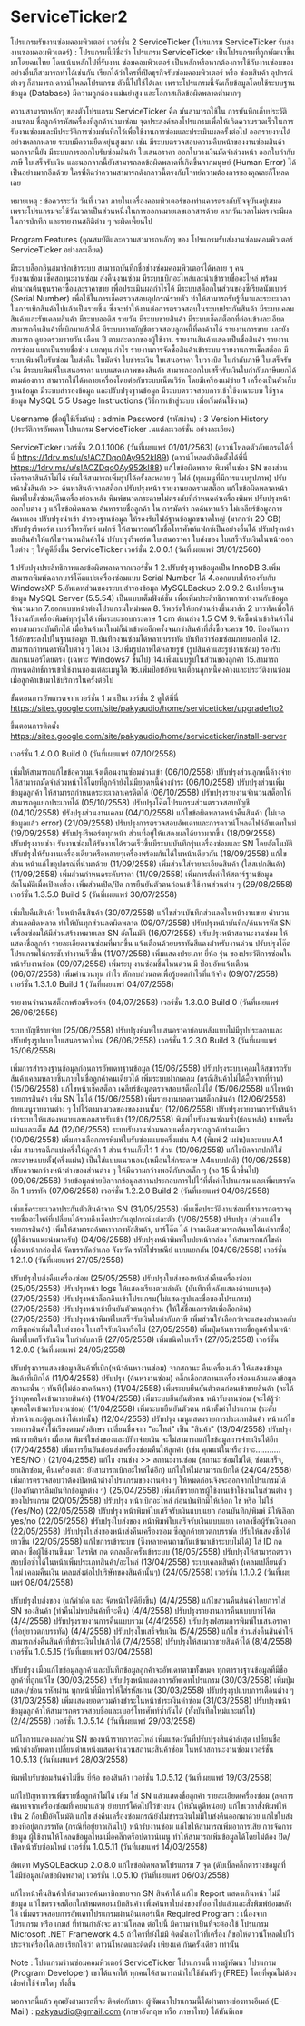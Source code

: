 # ServiceTicker2
โปรแกรมรับงานซ่อมคอมพิวเตอร์ เวอร์ชั่น 2
ServiceTicker (โปรแกรม ServiceTicker รับส่งงานซ่อมคอมพิวเตอร์) : โปรแกรมนี้มีชื่อว่า โปรแกรม ServiceTicker เป็นโปรแกรมที่ถูกพัฒนาขึ้นมาโดยคนไทย โดยเน้นหลักไปที่รับงาน ซ่อมคอมพิวเตอร์ เป็นหลักหรือหากต้องการใช้กับงานซ่อมของอย่างอื่นก็สามารถทำได้เช่นกัน เรียกได้ว่าใครที่เปิดธุรกิจรับซ่อมคอมพิวเตอร์ หรือ ซ่อมสินค้า อุปกรณ์ต่างๆ ก็สามารถ ดาวน์โหลดโปรแกรม ตัวนี้ไปใช้ได้เลย เพราะโปรแกรมนี้จัดเก็บข้อมูลโดยใช้ระบบฐานข้อมูล (Database) มีความถูกต้อง แม่นยำสูง และโอกาสเกิดข้อผิดพลาดต่ำมากๆ

ความสามารถหลักๆ ของตัวโปรแกรม ServiceTicker คือ มันสามารถใช้ใน การบันทึกเก็บประวัติงานซ่อม ชื่อลูกค้ารหัสเครื่องที่ลูกค้านำมาซ่อม จุดประสงค์ของโปรแกรมเพื่อให้เกิดความรวดเร็วในการรับงานซ่อมและมีประวัติการซ่อมบันทึกไว้เพื่อใช้งานการซ่อมและประเมินผลครั้งต่อไป ออกรายงานได้อย่างหลากหลาย ระบบมีความยืดหยุ่นสูงมาก เช่น มีระบบตรวจสอบความคืบหน้าของงานซ่อมสินค้า นอกจากนี้ยัง มีระบบการออกใบรับซ่อมสินค้า ใบเสนอราคา ออกใบวางเงินมัดจำล่วงหน้า ออกใบกำกับภาษี ใบเสร็จรับเงิน และนอกจากนี้ยังสามารถลดข้อผิดพลาดที่เกิดขึ้นจากมนุษย์ (Human Error) ได้เป็นอย่างมากอีกด้วย ใครที่คิดว่าความสามารถดังกลาวนี้ตรงกับโจทย์ความต้องการของคุณละก็โหลดเลย

หมายเหตุ : ข้อควรระวัง วันที่ เวลา ภายในเครื่องคอมพิวเตอร์ของท่านควรตรงกับปัจจุบันอยู่เสมอ เพราะโปรแกรมจะใช้วันเวลาเป็นส่วนหนึ่งในการออกหมายเลขเอกสารด้วย หากวันเวลาไม่ตรงจะมีผลในการบักทึก และรายงานสถิติต่าง ๆ จะผิดเพี้ยนไป

Program Features (คุณสมบัติและความสามารถหลักๆ ของ โปรแกรมรับส่งงานซ่อมคอมพิวเตอร์ ServiceTicker อย่างละเอียด)

มีระบบล็อกอินสมาชิกเข้าระบบ สามารถบันทึกชื่อช่างซ่อมคอมพิวเตอร์ได้หลาย ๆ คน  
รับงานซ่อม เช็คสถานะงานซ่อม ส่งคืนงานซ่อม
มีระบบเบิกอะไหล่และนำเข้ารายชื่ออะไหล่ พร้อมคำนวณต้นทุนราคาซื้อและราคาขาย เพื่อประเมินผลกำไรได้
มีระบบสต็อกในส่วนของซีเรียลนัมเบอร์ (Serial Number) เพื่อใช้ในการเช็คตรวจสอบอุปกรณ์รายตัว ทำให้สามารถรับรู้ที่มาและระยะเวลาในการเบิกสินค้าไปแล้วเป็นรายชิ้น ซึ่งจะทำให้งานต่อการตรวจสอบในระบบประกันสินค้า
มีระบบเคลมสินค้าและรับเคลมสินค้า
มีระบบออดิส รายวัน
มีระบบขายสินค้า
มีระบบเช็คสต็อกที่ค่อนข้างละเอียด 
สามารถคืนสินค้าที่เบิกมาแล้วได้
มีระบบงานบัญชีตรวจสอบลูกหนี้ที่คงค้างได้
รายงานการขาย และยังสามารถ ดูยอดรวมรายวัน เดือน ปี ตามสะดวกของผู้ใช้งาน
รายงานสินค้าแสดงเป็นชื่อสินค้า
รายงานการซ่อม แยกเป็นรายชื่อช่าง แยกทุน กำไร
รายงานการจัดซื้อสินค้าเข้าระบบ
รายงานการเช็คสต็อก
มีระบบพิมพ์ใบรับซ่อม ใบส่งคืน ใบมัดจำ ใบชำระเงิน ใบเสนอราคา ใบวางบิล ใบกำกับภาษี ใบเสร็จรับเงิน
มีระบบพิมพ์ใบเสนอราคา แบบแสดงภาพของสินค้า
สามารถออกใบเสร็จรับเงินใบกำกับภาษีแยกได้ตามต้องการ
สามารถใช้ได้หลายเครื่องโดยต่อกับระบบเน็ตเวิร์ค โดยมีเครื่องแม่ข่าย 1 เครื่องเป็นตัวเก็บฐานข้อมูล
มีระบบสำรองข้อมูล และปรับปรุงฐานข้อมูล
มีระบบตรวจสอบการเข้าใช้งานระบบ
ใช้ฐานข้อมูล MySQL 5.5
Usage Instructions (วิธีการเข้าสู่ระบบ เพื่อเริ่มต้นใช้งาน)

Username (ชื่อผู้ใช้เริ่มต้น) : admin
Password (รหัสผ่าน) : 3
Version History (ประวัติการอัพเดท โปรแกรม ServiceTicker .นแต่ละเวอร์ชั่น อย่างละเอียด)
 
ServiceTicker เวอร์ชั่น 2.0.1.1006 (วันที่เผยแพร่ 01/01/2563)
(ดาวน์โหลดตัวอัพเกรดได้ที่นี่ https://1drv.ms/u/s!ACZDqo0Ay952kI89)
(ดาวน์โหลดตัวติดตั้งได้ที่นี่ https://1drv.ms/u/s!ACZDqo0Ay952kI88)
แก้ไขข้อผิดพลาด พิมพ์ในช่อง SN ของส่วนเช็คราคาสินค้าไม่ได้
เพิ่มให้สามารถเพิ่มรูปได้ครั้งละหลาย ๆ ไฟล์ (ทุกเมนูที่มีการแนบรูปภาพ)
ปรับหน้าสั่งสินค้า >> ค้นหาสินค้าจากสต็อก
ปรับปรุงหน้า รายงานยอดรวมสต็อก
แก้ไขข้อผิดพลาดหน้าพิมพ์ใบสั่งซ่อม/คืนเครื่องย้อนหลัง พิมพ์ขนาดกระดาษไม่ตรงกับที่กำหนดค่าเครื่องพิมพ์
ปรับปรุงหน้า ออกใบต่าง ๆ 
แก้ไขข้อผิดพลาด ค้นหารายชื่อลูกค้า ใน การมัดจำ กดค้นหาแล้ว ไม่เคลียร์ข้อมูลการค้นหาเอง
ปรับปรุงนำเข้า สำรองฐานข้อมูล ให้รองรับไฟล์ฐานข้อมูลขนาดใหญ่ (มากกว่า 20 GB) 
ปรับปรุงรีพอร์ต เบอร์โทรศัพท์ แฟกซ์ ให้สามารถแก้ไขชื่อโทรศัพท์แฟกซ์เป็นอย่างอื่นได้
ปรับปรุงหน้าขายสินค้าให้แก้ไขจำนวนสินค้าได้
ปรับปรุงรีพอร์ต ใบเสนอราคา ใบส่งของ ใบเสร็จรับเงินในหน้าออกใบต่าง ๆ ให้ดูดียิ่งขึ้น
ServiceTicker เวอร์ชั่น 2.0.0.1 (วันที่เผยแพร่ 31/01/2560)

1.ปรับปรุงประสิทธิภาพและข้อผิดพลาดจากเวอร์ชั่น 1 
2.ปรับปรุงฐานข้อมูลเป็น InnoDB 
3.เพิ่มสามารถพิมพ์ฉลากบาร์โค๊ตแปะเครื่องซ่อมแบบ Serial Number ได้
4.ออกแบบให้รองรับกับ WindowsXP
5.อัพเดทส่วนของระบบสำรองข้อมูล MySQLBackup 2.0.9.2
6.เปลี่ยนฐานข้อมูล MySQL Server (5.5.54) เป็นแบบเต็มฟังก์ชั่น เพื่อเพิ่มประสิทธิภาพการทำงานกับข้อมูลจำนวนมาก
7.ออกแบบหน้าต่างโปรแกรมใหม่หมด
8. รีพอร์ตให้ยกด้านล่างขึ้นมาสัก 2 บรรทัดเพื่อให้ใช้งานกับเครื่องพิมพ์ทุกรุ่นได้ เพิ่มระยะขอบกระดาษ 1 cm ด้านล่าง 1.5 CM
9.จัดซื้อนำเข้าสินค้าไม่ครบสามารถบันทึกได้ เมื่อสินค้ามาใหม่ก็นำเข้าต่ออีกครั้งจนกว่าสินค้าที่สั่งซื้อจะครบ 
10. ป้องกันการใส่อักขระลงไปในฐานข้อมูล
11.บันทึกงานซ่อมได้หลายบรรทัด บันทึกว่าซ่อมซ่อมภายนอกได้ 
12. สามารถกำหนดรหัสใบต่าง ๆ ได้เอง 
13.เพิ่มรูปภาพได้หลายรูป (รูปสินค้าและรูปงานซ่อม) รองรับสแกนเนอร์โดยตรง (เฉพาะ Windows7 ขึ้นไป)
14.เพิ่มแนบรูปในส่วนของลูกค้า
15.สามารถกำหนดสิทธิ์การเข้าใช้งานของแต่ล่ะเมนูได้
16.เพิ่มป๊อปอัพแจ้งเตือนลูกหนี้คงค้างและประวัติงานซ่อม เมื่อลูกค้าเข้ามาใช้บริการในครั้งต่อไป

ขั้นตอนการอัพเกรดจากเวอร์ชั่น 1 มาเป็นเวอร์ชั่น 2 ดูได้ที่นี่ 
https://sites.google.com/site/pakyaudio/home/serviceticker/upgrade1to2

ขึ้นตอนการติดตั้ง
https://sites.google.com/site/pakyaudio/home/serviceticker/install-server

เวอร์ชั่น 1.4.0.0 Build 0 (วันที่เผยแพร่ 07/10/2558)

เพิ่มให้สามารถแก้ไขข้อความแจ้งเตือนงานซ่อมด่วนเข้า (06/10/2558)
ปรับปรุงส่วนลูกหนี้ค้างจ่าย ให้สามารถมัดจำล่วงหน้าได้โดยที่ลูกค้ายังไม่มียอดหนี้ค้างชำระ (06/10/2558)
ปรับปรุงส่วนเพิ่มข้อมูลลูกค้า ให้สามารถกำหนดระยะเวลาเครดิตได้ (06/10/2558)
ปรับปรุงรายงานจำนวนสต็อกให้สามารถดูแยกประเภทได้ (05/10/2558)
ปรับปรุงโค๊ตโปรแกรมส่วนตรวจสอบบัญชี (04/10/2558)
ปรังปรุงส่วนงานเคลม (04/10/2558)
แก้ไขข้อผิดพลาดหน้าคืนสินค้า (ไม่เจอข้อมูลแล้ว error) (21/09/2558)
ปรับปรุงการตรวจสอบอัพเดทและการดาวน์โหลดไฟล์อัพเดทใหม่ (19/09/2558)
ปรับปรุงรีพอร์ตทุกหน้า ส่วนที่อยู่ให้แสดงผลได้ยาวมากขึ้น (18/09/2558)
ปรับปรุงงานช่าง รับงานซ่อมให้รับงานได้รวดเร็วขึ้นมีระบบบันทึกรุ่นเครื่องซ่อมและ SN โดยอัตโนมัติ
ปรับปรุงให้รับงานเครื่องเดียวหรือหลายๆเครื่องพร้อมกันได้ในหน้าเดียวกัน (18/09/2558)
แก้ไขส่วน หน้าแก้ไขอุปกรณ์ที่นำมาด้วย (11/09/2558)
เพิ่มส่วนใส่รายละเอียดสินค้า (ใส่สเปกสินค้า) (11/09/2558)
เพิ่มส่วนกำหนดระดับราคา (11/09/2558)
เพิ่มการตั้งค่าให้สตาร์ฐานข้อมูลอัตโนมัติเมื่อเปิดเครื่อง เพิ่มส่วนเปิด/ปิด การยืนยันตัวตนก่อนเข้าใช้งานส่วนต่าง ๆ (29/08/2558)
เวอร์ชั่น 1.3.5.0 Build 5 (วันที่เผยแพร่ 30/07/2558)

เพิ่มใบคืนสินค้า ในหน้าคืนสินค้า (30/07/2558)
แก้ไขส่วนบันทึกส่วนลดในหน้างานขาย คำนวนส่วนลดผิดพลาด ทำให้บันทุกส่วนลดผิดพลาด (09/07/2558)
ปรับปรุงหน้าบันทึก/ค้นหารหัส SN เครื่องซ่อมให้มีส่วนสร้างหมายเลข SN อัตโนมัติ (16/07/2558)
ปรับปรุงหน้าสถานะงานซ่อม ให้แสดงชื่อลูกค้า รายละเอียดงานซ่อมที่มากขึ้น แจ้งเตือนด้วยบรรทัดสีแดงสำหรับงานด่วน
ปรับปรุงโค๊ตโปรแกรมให้กระชับทำงานเร็วขึ้น (11/07/2558)
เพิ่มแสดงประเภท ยี่ห้อ รุ่น ของประวัติการซ่อมในหน้ารับงานซ่อม (09/07/2558)
เพิ่มระบุ งานซ่อมชิ้นไหนด่วน มี ป๊อบอัพแจ้งเตือน (06/07/2558)
เพิ่มคำนวนทุน กำไร หักลบส่วนลดเพื่อรู้ยอดกำไรที่แท้จริง (09/07/2558)
เวอร์ชั่น 1.3.1.0 Build 1 (วันที่เผยแพร่ 04/07/2558)

รายงานจำนวนสต็อกพร้อมรีพอร์ต (04/07/2558)
เวอร์ชั่น 1.3.0.0 Build 0 (วันที่เผยแพร่ 26/06/2558)

ระบบบัญชีรายจ่าย (25/06/2558)
ปรับปรุงพิมพ์ใบเสนอราคาย้อนหลังแบบไม่มีรูปประกอบและปรับปรุงรูปแบบใบเสนอราคาใหม่ (26/06/2558)
เวอร์ชั่น 1.2.3.0 Build 3 (วันที่เผยแพร่ 15/06/2558)

เพิ่มการสำรองฐานข้อมูลก่อนการอัพเดทฐานข้อมูล (15/06/2558)
ปรับปรุงระบบเคลมให้สมารถรับส้นค้าเคลมหลายชิ้นภายในชื่อลูกค้าคนเดียวได้ เพิ่มระบบฝากเคลม (กรณีสินค้าไม่ได้๙ื้อจากที่ร้าน) (15/06/2558)
แก้ไขหน้าเช็คสต็อก เคลียร์ข้อมูลตรวจสอบสต็อกไม่ได้ (15/06/2558)
แก้ไขหน้ารายการสินค้า เพิ่ม SN ไม่ได้ (15/06/2558)
เพิ่มรายงานยอดรวมสต็อกสินค้า (12/06/2558)
ย้ายเมนูรายงานต่าง ๆ ไปไว้ตามหมวดของของงานนั้นๆ (12/06/2558)
ปรับปรุงรายงานการรับสินค้าเข้าระบบให้แสดงหมายเลขเอกสารรับเข้า (12/06/2558)
พิมพ์ใบรับงานซ่อมซ้ำ(ย้อนหลัง) แบบครึ่งแผ่นและเต็ม A4 (12/06/2558)
ระบบรับงานซ่อมหลายเครื่องๆจากลูกค้าท่านเดียว (10/06/2558)
เพิ่มทางเลือกการพิมพ์ใบรับซ่อมแบบครึ่งแผ่น A4 (พิมพ์ 2 แผ่น)และแบบ A4 เต็ม สามารถฉีกแบ่งครึ่งให้ลูกค้า 1 ส่วน ร้านเก็บไว้ 1 ส่วน (10/06/2558)
แก้ไขบิลจากปกติใส่กระดาษแบบตั้ง(ครึ่งแผ่น) เป็นใส่แบบแนวนอน(เหมือนใส่กระดาษ A4แบบปกติ) (10/06/2558)
ปรับความกว้างหน้าต่างของส่วนต่าง ๆ ให้มีความกว้างพอดีกับจอเล็ก ๆ (จอ 15 นิ้วขึ้นไป) (09/06/2558)
ย้ายข้อมูลท้ายบิลจากข้อมูลสถานประกอบการไปไว้ที่ตั้งค่าโปรแกรม และเพิ่มบรรทัดอีก 1 บรรทัด (07/06/2558)
เวอร์ชั่น 1.2.2.0 Build 2 (วันที่เผยแพร่ 04/06/2558)

เพิ่มเช็คระยะเวลาประกันตัวสินค้าจาก SN (31/05/2558)
เพิ่มเช็คประวัติงานซ่อมที่สามารถตรวจดูรายชื่ออะไหล่ที่เปลี่ยนได้รวมถึงเช็คประกันอุปกรณ์แต่ละตัว (1/06/2558)
ปรับปรุง (ส่วนแก้ไขรายการสินค้า) เพิ่มให้สามารถค้นหาจากรหัสสินค้า, บาร์โค๊ต ได้ (จากเดิมสามารถค้นหาได้แค่จากชื่อ) (ผู้ใช้งานแนะนำมาครับ) (04/06/2558)
ปรับปรุงหน้าพิมพ์ใบปะหน้ากล่อง ให้สามารถแก้ไขคำเตือนหน้ากล่องได้ จัดบรรทัดอำเภอ จังหวัด รหัสไปรษณีย์ แบบแยกกัน (04/06/2558)
เวอร์ชั่น 1.2.1.0 (วันที่เผยแพร่ 27/05/2558)

ปรับปรุงใบส่งคืนเครื่องซ่อม (25/05/2558)
ปรับปรุงใบส่งของหน้าส่งคืนเครื่องซ่อม (25/05/2558)
ปรับปรุงหน้า logs ให้แสดงเรียงตามลำดับ (บันทึกที่หลังแสดงด้านบนสุด) (27/05/2558)
ปรับปรุงหน้าล็อกอินเข้าโปรแกรม(ไม่แสดงรูปและชื่อของโปรแกรม) (27/05/2558)
ปรับปรุงหน้าเข้ายืนยันตัวตนทุกส่วน (ให้ใส่ชื่อและรหัสเพื่อล็อกอิน) (27/05/2558)
ปรับปรุงหน้าพิมพ์ใบเสร็จรับเงินใบกำกับภาษี เพิ่มส่วนให้เลือกว่าจะแสดงส่วนลดกับภาษีมูลค่าเพิ่มในใบส่งของ ใบเสร็จรับเงินหรือไม่ (27/05/2558)
เพิ่มปุ่มค้นหารายชื่อลูกค้าในหน้าพิมพ์ใบเสร็จรับเงิน ใบกำกับภาษี (27/05/2558)
เพิ่มชนิดใบเสร็จ (27/05/2558)
เวอร์ชั่น 1.2.0.0 (วันที่เผยแพร่ 24/05/2558)

ปรับปรุงการแสดงข้อมูลสินค้าที่เบิก(หน้าค้นหางานซ่อม) จากสถานะ คืนเครื่องแล้ว ให้แสดงข้อมูลสินค้าที่เบิกได้ (11/04/2558)
ปรับปรุง (ค้นหางานซ่อม) คลิ๊กเลือกสถานะเครื่องซ่อมแล้วแสดงข้อมูลสถานะนั้น ๆ ทันที(ไม่ต้องกดค้นหา) (11/04/2558)
เพิ่มระบบยืนยันตัวตนก่อนเข้าขายสินค้า (จะได้รู้ว่าบุคคลใดเข้ามาขายสินค้า) (11/04/2558)
เพิ่มระบบยืนยันตัวตน หน้ารับงานซ่อม (จะได้รู้ว่าบุคคลใดเข้ามารับงานซ่อม) (11/04/2558)
เพิ่มระบบยืนยันตัวตน หน้าตั้งค่าโปรแกรม (ระดับหัวหน้าและผู้ดูแลเข้าได้เท่านั้น) (12/04/2558)
ปรับปรุง เมนูแสดงรายการประเภทสินค้า หน้าแก้ไขรายการสินค้าให้เรียงตามตัวอักษร เปลี่ยนชื่อจาก "อะไหล่" เป็น "สินค้า"  (13/04/2558)
ปรับปรุงหน้าขายสินค้า เมื่อกด พิมพ์ใบส่งของและบัทึกจ่ายเงิน จะไม่สามารถแก้ไขข้อมูลการจ่ายเงินได้อีก (17/04/2558)
เพิ่มการยืนยันก่อนส่งเครื่องซ่อมคืนให้ลูกค้า (เช่น คุณแน่ในหรือว่าจะ...........  YES/NO )  (21/04/2558)
แก้ไข งานช่าง >> สถานะงานซ่อม (สถานะ ซ่อมไม่ได้, ซ่อมเสร็จ, ยกเลิกซ่อม, คืนเครื่องแล้ว ยังสามารถเบิกอะไหล่ได้อีก) แก้ไขให้ไม่สามารถเบิกได้ (24/04/2558)
เพิ่มการตรวจสอบว่าต้องปิดหน้าต่างโปรแกรมของงานต่าง ๆ ให้หมดก่อนจึงจะออกจากโปรแกรมได้ (ป้องกันการลืมบันทึกข้อมูลต่าง ๆ)  (25/04/2558)
เพิ่มเก็บรายการผู้ใช้งานเข้าใช้งานในส่วนต่าง ๆ ของโปรแกรม (20/05/2558)
ปรับปรุง หน้าเบิกอะไหล่ ก่อนบันทึกมีให้เลือก ใช่ หรือ ไม่ใช่ (Yes/No) (22/05/2558)
ปรับปรุง หน้าพิมพ์ใบเสร็จรับเงินแบบแยก ก่อนบันทึก/พิมพ์ มีให้เลือก yes/no (22/05/2558)
ปรับปรุงใบส่งของ หน้าพิมพ์ใบเสร็จรับเงินแบบแยก เอาลงชื่อผู้รับเงินออก (22/05/2558)
ปรับปรุงใบส่งของหน้าส่งคืนเครื่องซ่อม ซื่อลูกค้ายาวตกบรรทัด ปรับให้แสดงชื่อได้ยาวขึ้น (22/05/2558)
แก้ไขการเข้าระบบ (ซึ่งหลายคนถามกันเข้ามาเข้าระบบไม่ได้) ใส่ ID กดตกลง ชื่อผู้ใช้งานขึ้นมา ใส่รหัส กด ตกลงอีกครั้งเข้าระบบ (18/05/2558)
ปรับปรุงให้สามารถตรวจสอบชื่อซ้ำได้ในหน้าเพิ่มประเภทสินค้า/อะไหล่ (13/04/2558)
ระบบเคลมสินค้า (เคลมเปลี่ยนตัวใหม่ เคลมคืนเงิน เคลมส่งต่อไปบริษัทของสินค้านั้นๆ) (24/05/2558)
เวอร์ชั่น 1.1.0.2 (วันที่เผยแพร่ 08/04/2558)

ปรับปรุงใบส่งของ (แก้คำผิด และ จัดหน้าให้ดียิ่งขึ้น) (4/4/2558)
แก้ไขส่วนคืนสินค้าโดยการใส่ SN ของสินค้า (ทำคืนไม่พบสินค้าที่จะคืน) (4/4/2558)
ปรับปรุงรายงานการคืนแบบบาร์โค้ต (4/4/2558)
ปรับปรุงรายงานการคืนแบบรวม (4/4/2558)
ปรับปรุงฟอรมการพิมพ์ใบเสนอราคา (ที่อยู่ยาวตกบรรทัด) (4/4/2558)
ปรับปรุงใบเสร็จรับเงิน (5/4/2558)
แก้ไข ส่วนส่งคืนสินค้าให้สามารถส่งคืนสินค้าที่ชำระเงินไปแล้วได้ (7/4/2558)
ปรับปรุงให้สามาถขายสินค้าได้ (8/4/2558)
เวอร์ชั่น 1.0.5.15 (วันที่เผยแพร่ 03/04/2558)

ปรับปรุง เมื่อแก้ไขข้อมูลลูกค้าและบันทึกข้อมูลลูกค้าจะอัพเดทตามทั้งหมด ทุกตารางฐานข้อมูลที่มีชื่อลูกค้าที่ถูกแก้ไข (30/03/2558)
ปรับปรุงหน้าแสดงการอัพเดทโปรแกรม (30/03/2558)
เพิ่มปุ่มแสดง/ซ่อน รหัสผ่าน ทุกหน้าที่มีการให้ใส่รหัสผ่าน (30/03/2558)
ปรับปรุงรูปแบบการเตือนต่าง ๆ (31/03/2558)
เพิ่มแสดงยอดรวมค้างชำระในหน้าชำระเงินค่าซ่อม (31/03/2558)
ปรับปรุงหน้าข้อมูลลูกค้าให้สามารถตรวจสอบชื่อและเบอร์โทรศัพท์ซ้ำกันได้ (ทั้งบันทึกใหม่และแก้ไข) (2/4/2558)
เวอร์ชั่น 1.0.5.14 (วันที่เผยแพร่ 29/03/2558)

แก้ไขการแสดงผลส่วน SN ของหน้ารายการอะไหล่
เพิ่มแสดงวันที่ปรับปรุงสินค้าล่าสุด
เปลี่ยนชื่อหน้าต่างอัพเดท
เปลี่ยนตำแหน่งแสดงจำนวนสถานะสินค้าซ่อม ในหน้าสถานะงานซ่อม
เวอร์ชั่น 1.0.5.13 (วันที่เผยแพร่ 28/03/2558)

พิมพ์ใบรับซ่อมสินค้าไม่ขึ้น ยี่ห้อ ของสินค้า
เวอร์ชั่น 1.0.5.12 (วันที่เผยแพร่ 19/03/2558)

แก้ไขปัญหาการเพิ่มรายชื่อลูกค้าไม่ได้
เพิ่ม ใส่ SN แล้วแสดงชื่อลูกค้า รายละเอียดเครื่องซ่อม (ลดการค้นหาจากเครื่องซ่อมที่เคยมาแล้ว)
ย้ายบาร์โค้ดไปไว้ข้างบน (ให้มันดูดีหน่อย)
 แก้ไขเวลาสั่งพิมพ์ให้เป็น 2 ก็อปปี้อัตโนมัติ
แก้ไข ส่งคืนเครื่องซ่อมกรณียังไม่ชำระเงินไม่มีใบส่งคืนออกมาด้วย
แก้ไขใบส่งของที่อยู่ตกบรรทัด (กรณีที่อยู่ยาวเกินไป)
หน้ารับงานซ่อม แก้ไขให้สามารถเพิ่มอาการเสีย การจัดการข้อมูล ผู้ใช้งานให้โหลดข้อมูลใหม่เมื่อคลิ๊กดร็อปดาวน์เมนู
 ทำให้สามารถเพิ่มข้อมูลได้โดยไม่ต้อง ปิด/เปิดหน้ารับซ่อมใหม่
เวอร์ชั่น 1.0.5.11 (วันที่เผยแพร่ 14/03/2558) 

อัพเดท MySQLBackup 2.0.8.0
แก้ไขข้อผิดพลาดโปรแกรม 7 จุด (ดับเบิ๊ลคลิ๊กตารางข้อมูลที่ไม่มีข้อมูลเกิดข้อผิดพลาด)
เวอร์ชั่น 1.0.5.10 (วันที่เผยแพร่ 06/03/2558)

แก้ไขหน้าคืนสินค้าให้สามารถค้นหาบิลขายจาก SN สินค้าได้
แก้ไข Report แสดงเกินหน้า ไม่มีข้อมูล
แก้ไขตรวจสต็อกใกล้หมดตอนเบิกสินค้า
เพิ่มค้นหาใบส่งของที่ออกไปแล้วและสั่งพิมพ์ย้อมหลังได้
เพิ่มตรวจสอบการอัพเดทโปรแกรมผ่านอินเตอร์เน็ต
Required Program : เนื่องจาก โปรแกรม หรือ เกมส์ ที่ท่านกำลังจะ ดาวน์โหลด ต่อไปนี้ มีความจำเป็นที่จะต้องใช้ โปรแกรม Microsoft .NET Framework 4.5 ถ้าใครที่ยังไม่มี ติดตั้งเอาไว้ที่เครื่อง ก็ขอให้ดาวน์โหลดไปไว้ประจำเครื่องได้เลย เรียกได้ว่า ดาวน์โหลดและติดตั้ง เพียงแค่ กันครั้งเดียว เท่านั้น

Note : โปรแกรมร้านซ่อมคอมพิวเตอร์ ServiceTicker โปรแกรมนี้ ทางผู้พัฒนา โปรแกรม (Program Developer) เขาได้แจกให้ ทุกคนได้สามารถนำไปใช้กันฟรีๆ (FREE) โดยที่คุณไม่ต้องเสียค่าใช้จ่ายใดๆ ทั้งสิ้น

นอกจากนี้แล้ว คุณยังสามารถที่จะ ติดต่อกับทาง ผู้พัฒนาโปรแกรมนี้ได้ผ่านทางช่องทางอีเมล์ (E-Mail) : pakyaudio@gmail.com (ภาษาอังกฤษ หรือ ภาษาไทย) ได้ทันทีเลย
